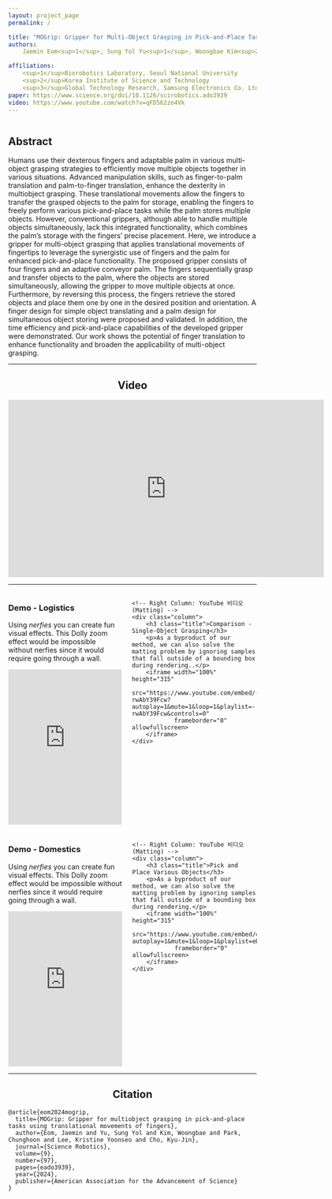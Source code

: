 ```yaml
---
layout: project_page
permalink: /

title: "MOGrip: Gripper for Multi-Object Grasping in Pick-and-Place Tasks Using Translational Movements of Fingers"
authors:
    Jaemin Eom<sup>1</sup>, Sung Yol Yu<sup>1</sup>, Woongbae Kim<sup>2</sup>, Chunghoon Park<sup>1,3</sup>, Kristine Yoonseo Lee<sup>1</sup>, <br> Kyu-Jin Cho<sup>1</sup>

affiliations:
    <sup>1</sup>Biorobotics Laboratory, Seoul National University
    <sup>2</sup>Korea Institute of Science and Technology
    <sup>3</sup>Global Technology Research, Samsung Electronics Co. Ltd.
paper: https://www.science.org/doi/10.1126/scirobotics.ado3939
video: https://www.youtube.com/watch?v=qFD562zo4Vk
---
```


<!-- Using HTML to center the abstract -->
<div class="columns is-centered has-text-centered">
    <div class="column is-four-fifths">
        <h2>Abstract</h2>
        <div class="content has-text-justified">
Humans use their dexterous fingers and adaptable palm in various multi-object 
grasping strategies to efficiently move multiple objects together in various situations. 
Advanced manipulation skills, such as finger-to-palm translation and palm-to-finger 
translation, enhance the dexterity in multiobject grasping. These translational movements 
allow the fingers to transfer the grasped objects to the palm for storage, enabling the 
fingers to freely perform various pick-and-place tasks while the palm stores multiple 
objects. However, conventional grippers, although able to handle multiple objects 
simultaneously, lack this integrated functionality, which combines the palm’s 
storage with the fingers’ precise placement. Here, we introduce a gripper for 
multi-object grasping that applies translational movements of fingertips 
to leverage the synergistic use of fingers and the palm for enhanced 
pick-and-place functionality. The proposed gripper consists of four fingers 
and an adaptive conveyor palm. The fingers sequentially grasp and transfer objects 
to the palm, where the objects are stored simultaneously, allowing the gripper to move 
multiple objects at once. Furthermore, by reversing this process, the fingers retrieve 
the stored objects and place them one by one in the desired position and orientation. 
A finger design for simple object translating and a palm design for simultaneous object 
storing were proposed and validated. In addition, the time efficiency and pick-and-place 
capabilities of the developed gripper were demonstrated. Our work shows the potential of 
finger translation to enhance functionality and broaden the applicability of multi-object 
grasping.
        </div>
    </div>
</div>

---

<div style="text-align: center;">
    <h2>Video</h2>
</div>

<div align="center">
    <iframe width="640" height="360" 
            src="https://www.youtube.com/embed/qFD562zo4Vk" 
            frameborder="0" allowfullscreen>
    </iframe>
</div>

---

<div class="columns">
    <!-- Left Column: YouTube 비디오 (Visual Effects) -->
    <div class="column">
        <h3 class="title">Demo - Logistics</h3>
        <p>Using <em>nerfies</em> you can create fun visual effects. This Dolly zoom effect would be impossible without nerfies since it would require going through a wall.</p>
        <iframe width="100%" height="315"
                src="https://www.youtube.com/embed/ecViSuzARwk?autoplay=1&mute=1&loop=1&playlist=ecViSuzARwk&controls=0"
                frameborder="0" allowfullscreen>
        </iframe>
    </div>

    <!-- Right Column: YouTube 비디오 (Matting) -->
    <div class="column">
        <h3 class="title">Comparison - Single-Object Grasping</h3>
        <p>As a byproduct of our method, we can also solve the matting problem by ignoring samples that fall outside of a bounding box during rendering..</p>
        <iframe width="100%" height="315"
                src="https://www.youtube.com/embed/-rwAbY39Fcw?autoplay=1&mute=1&loop=1&playlist=-rwAbY39Fcw&controls=0"
                frameborder="0" allowfullscreen>
        </iframe>
    </div>
</div>

<br>

<div class="columns">
    <!-- Left Column: YouTube 비디오 (Visual Effects) -->
    <div class="column">
        <h3 class="title">Demo - Domestics</h3>
        <p>Using <em>nerfies</em> you can create fun visual effects. This Dolly zoom effect would be impossible without nerfies since it would require going through a wall.</p>
        <iframe width="100%" height="315"
                src="https://www.youtube.com/embed/5ofxzuH4yJU?autoplay=1&mute=1&loop=1&playlist=5ofxzuH4yJU&controls=0"
                frameborder="0" allowfullscreen>
        </iframe>
    </div>

    <!-- Right Column: YouTube 비디오 (Matting) -->
    <div class="column">
        <h3 class="title">Pick and Place Various Objects</h3>
        <p>As a byproduct of our method, we can also solve the matting problem by ignoring samples that fall outside of a bounding box during rendering.</p>
        <iframe width="100%" height="315"
                src="https://www.youtube.com/embed/eDikWCNutgM?autoplay=1&mute=1&loop=1&playlist=eDikWCNutgM&controls=0"
                frameborder="0" allowfullscreen>
        </iframe>
    </div>
</div>

---

<!-- > Note: This is an example of a Jekyll-based project website template: [Github link](https://github.com/shunzh/project_website).\
> The following content is generated by ChatGPT. The figure is manually added. -->

<!-- ## Movie
<iframe width="560" height="315" src="https://www.youtube.com/embed/qFD562zo4Vk" frameborder="0" allowfullscreen></iframe> -->

<!-- ## Background
The paper "On Computable Numbers, with an Application to the Entscheidungsproblem" was published by Alan Turing in 1936. In this groundbreaking paper, Turing introduced the concept of a universal computing machine, now known as the Turing machine.

## Objective
Turing's main objective in this paper was to investigate the notion of computability and its relation to the Entscheidungsproblem (the decision problem), which is concerned with determining whether a given mathematical statement is provable or not.


## Key Ideas
1. Turing first presented the concept of a "computable number," which refers to a number that can be computed by an algorithm or a definite step-by-step process.
2. He introduced the notion of a Turing machine, an abstract computational device consisting of an infinite tape divided into cells and a read-write head. The machine can read and write symbols on the tape, move the head left or right, and transition between states based on a set of rules.
3. Turing demonstrated that the set of computable numbers is enumerable, meaning it can be listed in a systematic way, even though it is not necessarily countable.
4. He proved the existence of non-computable numbers, which cannot be computed by any Turing machine.
5. Turing showed that the Entscheidungsproblem is undecidable, meaning there is no algorithm that can determine, for any given mathematical statement, whether it is provable or not.

![Turing Machine](/static/image/Turing_machine.png)

*Figure 1: A representation of a Turing Machine. Source: [Wiki](https://en.wikipedia.org/wiki/Turing_machine).*

## Table: Comparison of Computable and Non-Computable Numbers

| Computable Numbers | Non-Computable Numbers |
|-------------------|-----------------------|
| Rational numbers, e.g., 1/2, 3/4 | Transcendental numbers, e.g., π, e |
| Algebraic numbers, e.g., √2, ∛3 | Non-algebraic numbers, e.g., √2 + √3 |
| Numbers with finite decimal representations | Numbers with infinite, non-repeating decimal representations |

He used the concept of a universal Turing machine to prove that the set of computable functions is recursively enumerable, meaning it can be listed by an algorithm.

## Significance
Turing's paper laid the foundation for the theory of computation and had a profound impact on the development of computer science. The Turing machine became a fundamental concept in theoretical computer science, serving as a theoretical model for studying the limits and capabilities of computation. Turing's work also influenced the development of programming languages, algorithms, and the design of modern computers. -->

<div style="text-align: center;">
    <h2>Citation</h2>
</div>

```
@article{eom2024mogrip,
  title={MOGrip: Gripper for multiobject grasping in pick-and-place tasks using translational movements of fingers},
  author={Eom, Jaemin and Yu, Sung Yol and Kim, Woongbae and Park, Chunghoon and Lee, Kristine Yoonseo and Cho, Kyu-Jin},
  journal={Science Robotics},
  volume={9},
  number={97},
  pages={eado3939},
  year={2024},
  publisher={American Association for the Advancement of Science}
}
```
